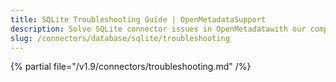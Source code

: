 ```yaml
---
title: SQLite Troubleshooting Guide | OpenMetadataSupport
description: Solve SQLite connector issues in OpenMetadatawith our comprehensive troubleshooting guide. Fix connection errors, resolve common problems & optimize performance.
slug: /connectors/database/sqlite/troubleshooting
---
```


{% partial file="/v1.9/connectors/troubleshooting.md" /%}
